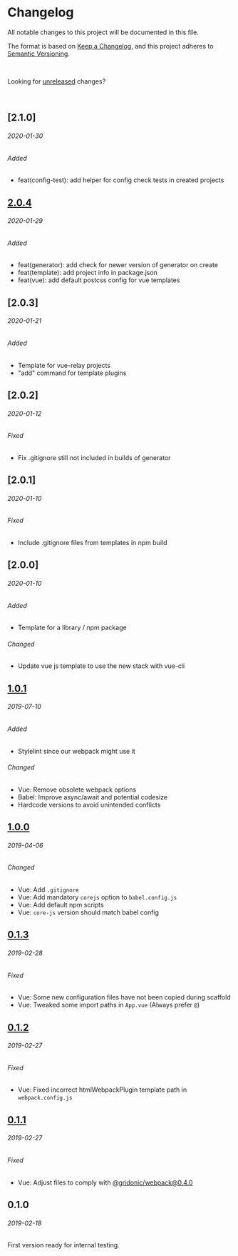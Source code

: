 # Changelog
All notable changes to this project will be documented in this file.

The format is based on [Keep a Changelog](https://keepachangelog.com/en/1.0.0/),
and this project adheres to [Semantic Versioning](https://semver.org/spec/v2.0.0.html).

<br>

Looking for [unreleased] changes?

<br>

## [2.1.0]
###### 2020-01-30

###### Added

- feat(config-test): add helper for config check tests in created projects

## [2.0.4]
###### 2020-01-29

###### Added

- feat(generator): add check for newer version of generator on create
- feat(template): add project info in package.json
- feat(vue): add default postcss config for vue templates

## [2.0.3]
###### 2020-01-21

###### Added

- Template for vue-relay projects
- "add" command for template plugins

## [2.0.2]
###### 2020-01-12

###### Fixed

- Fix .gitignore still not included in builds of generator

## [2.0.1]
###### 2020-01-10

###### Fixed

- Include .gitignore files from templates in npm build


## [2.0.0]
###### 2020-01-10

###### Added

- Template for a library / npm package

###### Changed

- Update vue js template to use the new stack with vue-cli


## [1.0.1]
###### 2019-07-10

###### Added

- Stylelint since our webpack might use it

###### Changed

- Vue: Remove obsolete webpack options
- Babel: Improve async/await and potential codesize
- Hardcode versions to avoid unintended conflicts


## [1.0.0]
###### 2019-04-06

###### Changed

- Vue: Add `.gitignore`
- Vue: Add mandatory `corejs` option to `babel.config.js`
- Vue: Add default npm scripts
- Vue: `core-js` version should match babel config


## [0.1.3]
###### 2019-02-28

###### Fixed

- Vue: Some new configuration files have not been copied during scaffold
- Vue: Tweaked some import paths in `App.vue` (Always prefer `@`)


## [0.1.2]
###### 2019-02-27

###### Fixed

- Vue: Fixed incorrect htmlWebpackPlugin template path in `webpack.config.js`


## [0.1.1]
###### 2019-02-27

###### Fixed

- Vue: Adjust files to comply with [@gridonic/webpack@0.4.0](https://github.com/gridonic/webpack/blob/0.4.0/CHANGELOG.md)


## 0.1.0
###### 2019-02-18

First version ready for internal testing.

[unreleased]: https://github.com/gridonic/generator/compare/2.1.0...HEAD
[2.0.4]: https://github.com/gridonic/generator/compare/2.0.4...2.1.0
[1.0.1]: https://github.com/gridonic/generator/compare/1.0.0...1.0.1
[1.0.0]: https://github.com/gridonic/generator/compare/0.1.3...1.0.0
[0.1.3]: https://github.com/gridonic/generator/compare/0.1.2...0.1.3
[0.1.2]: https://github.com/gridonic/generator/compare/0.1.1...0.1.2
[0.1.1]: https://github.com/gridonic/generator/compare/0.1.0...0.1.1
